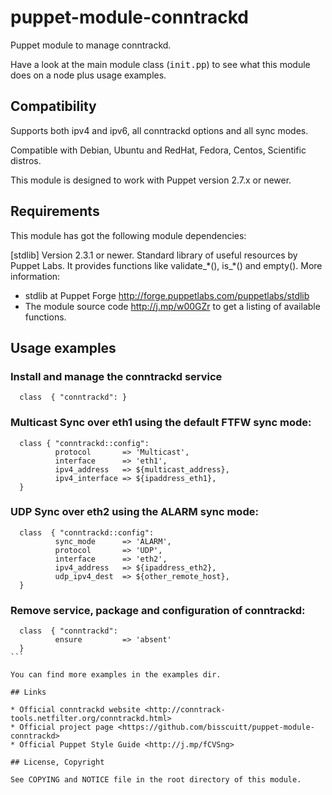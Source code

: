 # puppet-module-conntrackd

Puppet module to manage conntrackd.

Have a look at the main module class (<tt>init.pp</tt>) to see what this
module does on a node plus usage examples.


## Compatibility

Supports both ipv4 and ipv6, all conntrackd options and all sync modes.

Compatible with Debian, Ubuntu and RedHat, Fedora, Centos, Scientific distros.

This module is designed to work with Puppet version 2.7.x or newer.

## Requirements

This module has got the following module dependencies:

[stdlib]
  Version 2.3.1 or newer. Standard library of useful resources by Puppet Labs.
  It provides functions like validate\_\*(), is\_\*() and empty(). 
  More information:
  * stdlib at Puppet Forge <http://forge.puppetlabs.com/puppetlabs/stdlib>
  * The module source code <http://j.mp/w00GZr> to get a listing of available
    functions.

## Usage examples

### Install and manage the conntrackd service

```
  class  { "conntrackd": }
```

### Multicast Sync over eth1 using the default FTFW sync mode:

```
  class { "conntrackd::config":
          protocol       => 'Multicast',
          interface      => 'eth1',
          ipv4_address   => ${multicast_address},
          ipv4_interface => ${ipaddress_eth1},
  }
```

### UDP Sync over eth2 using the ALARM sync mode:

```
  class  { "conntrackd::config":
          sync_mode      => 'ALARM',
          protocol       => 'UDP',
          interface      => 'eth2',
          ipv4_address   => ${ipaddress_eth2},
          udp_ipv4_dest  => ${other_remote_host},
  }
```

### Remove service, package and configuration of conntrackd:

````
  class  { "conntrackd":
          ensure         => 'absent'
  }
```

You can find more examples in the examples dir.

## Links

* Official conntrackd website <http://conntrack-tools.netfilter.org/conntrackd.html>
* Official project page <https://github.com/bisscuitt/puppet-module-conntrackd>
* Official Puppet Style Guide <http://j.mp/fCVSng>

## License, Copyright

See COPYING and NOTICE file in the root directory of this module.

